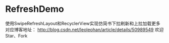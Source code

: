 # RefreshDemo
使用SwipeRefreshLayout和RecyclerView实现仿简书下拉刷新和上拉加载更多
对应博客地址：
http://blog.csdn.net/leoleohan/article/details/50989549
欢迎Star、Fork
